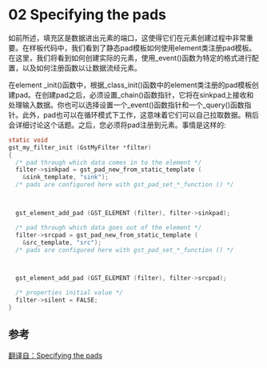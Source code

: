 # 02 Specifying the pads

如前所述，填充区是数据进出元素的端口，这使得它们在元素创建过程中非常重要。在样板代码中，我们看到了静态pad模板如何使用element类注册pad模板。在这里，我们将看到如何创建实际的元素，使用_event()函数为特定的格式进行配置，以及如何注册函数以让数据流经元素。

在element _init()函数中，根据_class_init()函数中的element类注册的pad模板创建pad。在创建pad之后，必须设置_chain()函数指针，它将在sinkpad上接收和处理输入数据。你也可以选择设置一个_event()函数指针和一个_query()函数指针。此外，pad也可以在循环模式下工作，这意味着它们可以自己拉取数据。稍后会详细讨论这个话题。之后，您必须将pad注册到元素。事情是这样的:

```c
static void
gst_my_filter_init (GstMyFilter *filter)
{
  /* pad through which data comes in to the element */
  filter->sinkpad = gst_pad_new_from_static_template (
    &sink_template, "sink");
  /* pads are configured here with gst_pad_set_*_function () */



  gst_element_add_pad (GST_ELEMENT (filter), filter->sinkpad);

  /* pad through which data goes out of the element */
  filter->srcpad = gst_pad_new_from_static_template (
    &src_template, "src");
  /* pads are configured here with gst_pad_set_*_function () */



  gst_element_add_pad (GST_ELEMENT (filter), filter->srcpad);

  /* properties initial value */
  filter->silent = FALSE;
}

```

## 参考
[翻译自：Specifying the pads](https://gstreamer.freedesktop.org/documentation/plugin-development/basics/pads.html?gi-language=c)